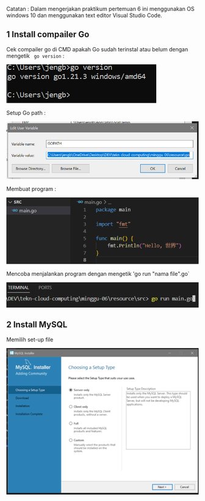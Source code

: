 
Catatan :
Dalam mengerjakan praktikum pertemuan 6 ini menggunakan OS windows 10 dan menggunakan text editor Visual Studio Code.

## 1 Install compailer Go 

Cek compailer go di CMD apakah Go sudah terinstal atau belum dengan mengetik ` go version` :

![cek go](01.Cek-Versi-Go-CMD.PNG)

Setup Go path :

![set-up go path](02.SetuP-GoPath.PNG)

Membuat program :

![Mencoba membuat program](03.Membuat-program.PNG)

Mencoba menjalankan program dengan mengetik 'go run "nama file".go`

![run program](04.run-program.PNG)

## 2 Install MySQL

Memilih set-up file 

![set-up file](05.install-mySQL.PNG)

